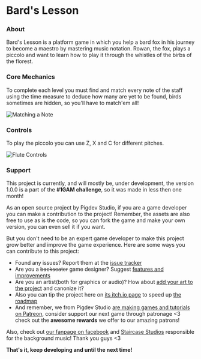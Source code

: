 # Bard's Lesson
### About
Bard's Lesson is a platform game in which you help a bard fox in his journey to become a maestro by mastering music notation. Rowan, the fox, plays a piccolo and want to learn how to play it through the whistles of the birbs of the florest.

### Core Mechanics
To complete each level you must find and match every note of the staff using the time measure to deduce how many are yet to be found, birds sometimes are hidden, so you'll have to match'em all!

![Matching a Note](https://media.giphy.com/media/Xp6FRErNhl8mVM4R8z/giphy.gif)

### Controls
To play the piccolo you can use Z, X and C for different pitches.

![Flute Controls](https://media.giphy.com/media/Xtf4yrM9xOdLOvhsLF/giphy.gif)

### Support
This project is currently, and will mostly be, under development, the version 1.0.0 is a part of the **#1GAM challenge**, so it was made in less then one month!

As an open source project by Pigdev Studio,  if you are a game developer you can make a contribution to the project! Remember, the assets are also free to use as is the code, so you can fork the game and make your own version, you can even sell it if you want.

But you don't need to be an expert game developer to make this project grow better and improve the game experience. Here are some ways you can contribute to this project:

* Found any issues? Report them at the [issue tracker](https://github.com/pigdevstudio/bard-lesson/issues)
* Are you a ~~backseater~~ game designer? Suggest [features and improvements](https://github.com/pigdevstudio/bard-lesson/issues)
* Are you an artist(both for graphics or audio)? How about [add your art to the project](https://github.com/pigdevstudio/bard-lesson/pulls) and canonize it?
* Also you can tip the project here on [its itch.io page](https://pigdev.itch.io/bard-lesson) to speed up [the roadmap](https://github.com/pigdevstudio/bard-lesson/projects/1)
* And remember, we from Pigdev Studio [are making games and tutorials on Patreon](https://www.patreon.com/pigdev), consider support our next game through patronage <3 check out the **awesome rewards** we offer to our amazing patrons!

Also, check out [our fanpage on facebook](https://www.facebook.com/pigdev/) and [Staircase Studios](https://www.facebook.com/staircasestudios/) responsible for the background music! Thank you guys <3

**That's it, keep developing and until the next time!**
